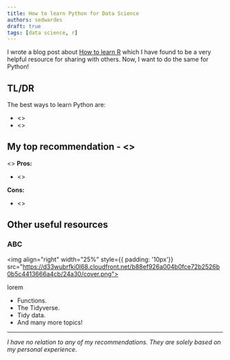 ```yaml
---
title: How to learn Python for Data Science
authors: sedwardes
draft: true
tags: [data science, r]
---
```


I wrote a blog post about [How to learn R](./2022-01-31-how-to-learn-r.md) which I have found to be a very helpful resource for sharing with others. Now, I want to do the same for Python!

<!--truncate-->

## TL/DR

The best ways to learn Python are:

- <>
- <>

## My top recommendation - <>

<>
**Pros:**

- <>

**Cons:**

- <>

## Other useful resources

### ABC

<img align="right" width="25%" style={{ padding: '10px'}} src="https://d33wubrfki0l68.cloudfront.net/b88ef926a004b0fce72b2526b0b5c4413666a4cb/24a30/cover.png"></img>

lorem

- Functions.
- The Tidyverse.
- Tidy data.
- And many more topics!

<div style={{ clear: 'both'}}></div>


<hr></hr>

*I have no relation to any of my recommendations. They are solely based on my personal experience*.
